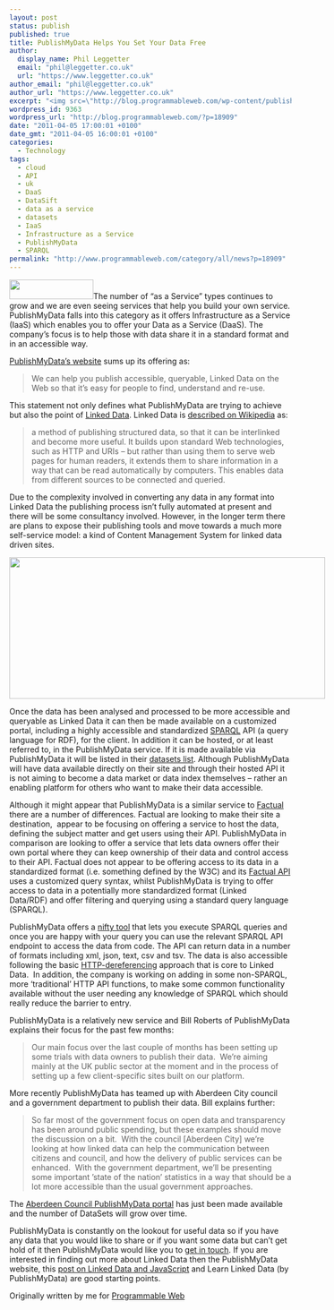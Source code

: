 ```yaml
---
layout: post
status: publish
published: true
title: PublishMyData Helps You Set Your Data Free
author:
  display_name: Phil Leggetter
  email: "phil@leggetter.co.uk"
  url: "https://www.leggetter.co.uk"
author_email: "phil@leggetter.co.uk"
author_url: "https://www.leggetter.co.uk"
excerpt: "<img src=\"http://blog.programmableweb.com/wp-content/publishmydata.jpg\" alt=\"\" width=\"150\" height=\"35\" class=\"imgRight\" />The number of “as a Service” types continues to grow and we are even seeing services that help you build your own service. PublishMyData falls into this category as it offers Infrastructure as a Service (IaaS) which enables you to offer your Data as a Service (DaaS). The company's focus is to help those with data share it in a standard format and in an accessible way."
wordpress_id: 9363
wordpress_url: "http://blog.programmableweb.com/?p=18909"
date: "2011-04-05 17:00:01 +0100"
date_gmt: "2011-04-05 16:00:01 +0100"
categories:
  - Technology
tags:
  - cloud
  - API
  - uk
  - DaaS
  - DataSift
  - data as a service
  - datasets
  - IaaS
  - Infrastructure as a Service
  - PublishMyData
  - SPARQL
permalink: "http://www.programmableweb.com/category/all/news?p=18909"
---
```


<p><img src="http://blog.programmableweb.com/wp-content/publishmydata.jpg" alt="" title="Publish My Data" width="150" height="35" class="imgRight" />The number of “as a Service” types continues to grow and we are even seeing services that help you build your own service. PublishMyData falls into this category as it offers Infrastructure as a Service (IaaS) which enables you to offer your Data as a Service (DaaS). The company&#8217;s focus is to help those with data share it in a standard format and in an accessible way.</p>
<p><a href="http://publishmydata.com/">PublishMyData’s website</a> sums up its offering as:</p>
<blockquote><p>We can help you publish accessible, queryable, Linked Data on the Web so that it&#8217;s easy for people to find, understand and re-use.</p>
</blockquote>
<p>This statement not only defines what PublishMyData are trying to achieve but also the point of <a href="http://linkeddata.org/">Linked Data</a>. Linked Data is <a href="http://en.wikipedia.org/wiki/Linked_data">described on Wikipedia</a> as:</p>
<blockquote><p>a method of publishing structured data, so that it can be interlinked and become more useful. It builds upon standard Web technologies, such as HTTP and URIs &#8211; but rather than using them to serve web pages for human readers, it extends them to share information in a way that can be read automatically by computers. This enables data from different sources to be connected and queried.</p>
</blockquote>
<p>Due to the complexity involved in converting any data in any format into Linked Data the publishing process isn’t fully automated at present and there will be some consultancy involved. However, in the longer term there are plans to expose their publishing tools and move towards a much more self-service model: a kind of Content Management System for linked data driven sites.</p>
<p style="text-align: center;"><img class="aligncenter" style="max-width: 800px;" src="http://blog.programmableweb.com/wp-content/PublishMyDataProcess.gif" alt="" width="564" height="253" /></p>
<p>Once the data has been analysed and processed to be more accessible and queryable as Linked Data it can then be made available on a customized portal, including a highly accessible and standardized <a href="http://www.w3.org/TR/rdf-sparql-query/">SPARQL</a> API (a query language for RDF), for the client. In addition it can be hosted, or at least referred to, in the PublishMyData service. If it is made available via PublishMyData it will be listed in their <a href="http://publishmydata.com/datasets">datasets list</a>. Although PublishMyData will have data available directly on their site and through their hosted API it is not aiming to become a data market or data index themselves &#8211; rather an enabling platform for others who want to make their data accessible.</p>
<p>Although it might appear that PublishMyData is a similar service to <a href="http://www.programmableweb.com/api/factual">Factual</a> there are a number of differences. Factual are looking to make their site a destination,  appear to be focusing on offering a service to host the data, defining the subject matter and get users using their API. PublishMyData in comparison are looking to offer a service that lets data owners offer their own portal where they can keep ownership of their data and control access to their API. Factual does not appear to be offering access to its data in a standardized format (i.e. something defined by the W3C) and its <a href="http://www.programmableweb.com/api/factual">Factual API</a> uses a customized query syntax, whilst PublishMyData is trying to offer access to data in a potentially more standardized format (Linked Data/RDF) and offer filtering and querying using a standard query language (SPARQL).</p>
<p>PublishMyData offers a <a href="http://publishmydata.com/sparql">nifty tool</a> that lets you execute SPARQL queries and once you are happy with your query you can use the relevant SPARQL API endpoint to access the data from code. The API can return data in a number of formats including xml, json, text, csv and tsv. The data is also accessible following the basic <a href="http://www.ietf.org/proceedings/69/slides/geopriv-4.pdf">HTTP-dereferencing</a> approach that is core to Linked Data.  In addition, the company is working on adding in some non-SPARQL, more &#8216;traditional&#8217; HTTP API functions, to make some common functionality available without the user needing any knowledge of SPARQL which should really reduce the barrier to entry.</p>
<p>PublishMyData is a relatively new service and Bill Roberts of PublishMyData explains their focus for the past few months:</p>
<blockquote><p>Our main focus over the last couple of months has been setting up some trials with data owners to publish their data.  We&#8217;re aiming mainly at the UK public sector at the moment and in the process of setting up a few client-specific sites built on our platform.</p>
</blockquote>
<p>More recently PublishMyData has teamed up with Aberdeen City council and a government department to publish their data. Bill explains further:</p>
<blockquote><p>So far most of the government focus on open data and transparency has been around public spending, but these examples should move the discussion on a bit.  With the council [Aberdeen City] we&#8217;re looking at how linked data can help the communication between citizens and council, and how the delivery of public services can be enhanced.  With the government department, we&#8217;ll be presenting some important &#8217;state of the nation&#8217; statistics in a way that should be a lot more accessible than the usual government approaches.</p>
</blockquote>
<p>The <a href="http://linkeddata.aberdeencity.gov.uk/">Aberdeen Council PublishMyData portal</a> has just been made available and the number of DataSets will grow over time.</p>
<p>PublishMyData is constantly on the lookout for useful data so if you have any data that you would like to share or if you want some data but can’t get hold of it then PublishMyData would like you to <a href="http://publishmydata.com/about-us">get in touch</a>. If you are interested in finding out more about Linked Data then the PublishMyData website, this <a href="http://dailyjs.com/2010/11/26/linked-data-and-javascript/">post on Linked Data and JavaScript</a> and Learn Linked Data (by PublishMyData) are good starting points.</p>
<p>Originally written by me for <a href="http://blog.programmableweb.com/2011/04/05/publishmydata-helps-you-set-your-data-free/">Programmable Web</a></p>
